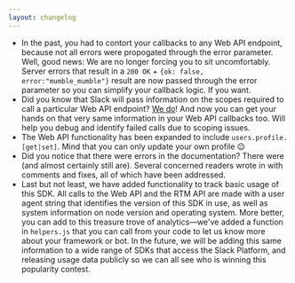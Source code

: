 ```yaml
---
layout: changelog
---
```

  * In the past, you had to contort your callbacks to any Web API endpoint, because not all errors were propogated through the error parameter. Well, good news: We are no longer forcing you to sit uncomfortably. Server errors that result in a `200 OK` + `{ok: false, error:"mumble_mumble"}` result are now passed through the error parameter so you can simplify your callback logic. If you want.
  * Did you know that Slack will pass information on the scopes required to call a particular Web API endpoint? [We do](https://api.slack.com/docs/oauth-scopes#working_with_scopes)! And now you can get your hands on that very same information in your Web API callbacks too. Will help you debug and identify failed calls due to scoping issues.
  * The Web API functionality has been expanded to include `users.profile.[get|set]`. Mind that you can only update your own profile :wink:
  * Did you notice that there were errors in the documentation? There were (and almost certainly still are). Several concerned readers wrote in with comments and fixes, all of which have been addressed.
  * Last but not least, we have added functionality to track basic usage of this SDK. All calls to the Web API and the RTM API are made with a user agent string that identifies the version of this SDK in use, as well as system information on node version and operating system. More better, you can add to this treasure trove of analytics—we've added a function in `helpers.js` that you can call from your code to let us know more about your framework or bot. In the future, we will be adding this same information to a wide range of SDKs that access the Slack Platform, and releasing usage data publicly so we can all see who is winning this popularity contest. 